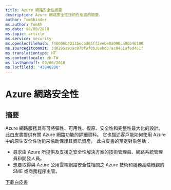 ```yaml
---
title: Azure 網路安全性摘要
description: Azure 網路安全性技術白皮書的摘要。
author: TomShinder
ms.author: TomSh
ms.date: 08/08/2018
ms.topic: article
ms.service: security
ms.openlocfilehash: f40006b4213becbd65ff2eebe8a098ca00b40180
ms.sourcegitcommit: 3d0295a939c07bf9f0b38ebd37ac8461af8d461f
ms.translationtype: HT
ms.contentlocale: zh-TW
ms.lasthandoff: 09/06/2018
ms.locfileid: "43840200"
---
```

# <a name="azure-network-security"></a>Azure 網路安全性
## <a name="abstract"></a>摘要
Azure 網路服務具有可將彈性、可用性、復原、安全性和完整性最大化的設計。 此白皮書提供有關 Azure 網路功能的詳細資料。 它也描述客戶能如何使用 Azure 中的原生安全性功能來協助保護其資訊資產。
此白皮書的預定對象包括：
- 尋求由 Azure 所提供及支援之安全性解決方案的技術管理員、網路系統管理員和開發人員。
- 想要取得與 Azure 公用雲端網路安全性相關之 Azure 技術和服務高階概觀的 SME 或商務程序主管。


[下載白皮書](https://azure.microsoft.com/mediahandler/files/resourcefiles/azure-network-security/Azure%20Network%20Security.pdf)

